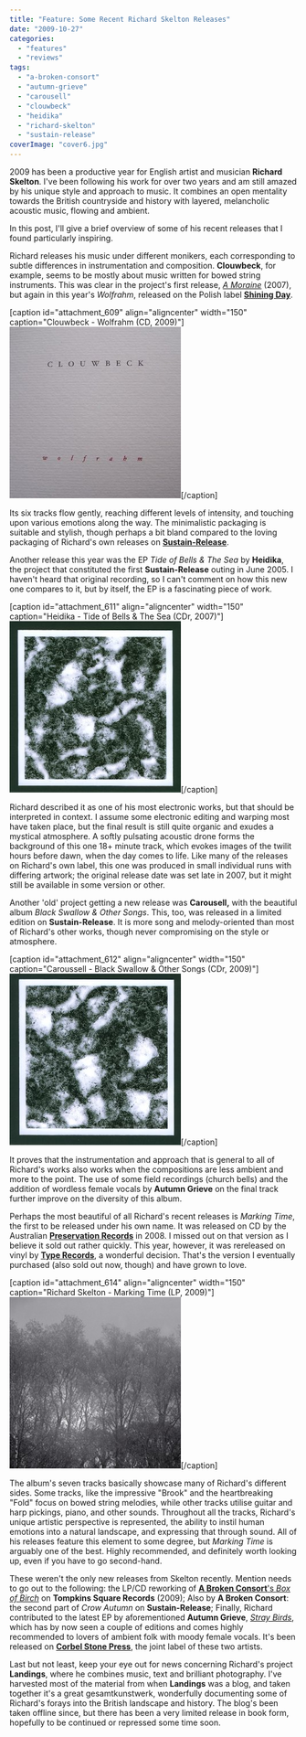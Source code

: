 ```yaml
---
title: "Feature: Some Recent Richard Skelton Releases"
date: "2009-10-27"
categories: 
  - "features"
  - "reviews"
tags: 
  - "a-broken-consort"
  - "autumn-grieve"
  - "carousell"
  - "clouwbeck"
  - "heidika"
  - "richard-skelton"
  - "sustain-release"
coverImage: "cover6.jpg"
---
```


2009 has been a productive year for English artist and musician **Richard Skelton**. I've been following his work for over two years and am still amazed by his unique style and approach to music. It combines an open mentality towards the British countryside and history with layered, melancholic acoustic music, flowing and ambient.

In this post, I'll give a brief overview of some of his recent releases that I found particularly inspiring.

Richard releases his music under different monikers, each corresponding to subtle differences in instrumentation and composition. **Clouwbeck**, for example, seems to be mostly about music written for bowed string instruments. This was clear in the project's first release, [_A Moraine_](http://www.eveningoflight.nl/en/reviews/clouw_moraine.htm) (2007), but again in this year's _Wolfrahm_, released on the Polish label [**Shining Day**](http://www.shiningday.pl/).

\[caption id="attachment\_609" align="aligncenter" width="150" caption="Clouwbeck - Wolfrahm (CD, 2009)"\][![Clouwbeck - Wolfrahm (CD, 2009)](images/cover5.jpg "clouwbeck_wolfrahm")](http://www.eveningoflight.nl/wordpress/wp-content/uploads/2009/10/cover5.jpg)\[/caption\]

Its six tracks flow gently, reaching different levels of intensity, and touching upon various emotions along the way. The minimalistic packaging is suitable and stylish, though perhaps a bit bland compared to the loving packaging of Richard's own releases on [**Sustain-Release**](http://www.sustain-release.co.uk/).

Another release this year was the EP _Tide of Bells & The Sea_ by **Heidika**, the project that constituted the first **Sustain-Release** outing in June 2005. I haven't heard that original recording, so I can't comment on how this new one compares to it, but by itself, the EP is a fascinating piece of work.

\[caption id="attachment\_611" align="aligncenter" width="150" caption="Heidika - Tide of Bells & The Sea (CDr, 2007)"\][![Heidika - Tide of Bells & The Sea (CDr, 2007)](images/cover6.jpg "heidika_tide")](http://www.eveningoflight.nl/wordpress/wp-content/uploads/2009/10/cover6.jpg)\[/caption\]

Richard described it as one of his most electronic works, but that should be interpreted in context. I assume some electronic editing and warping most have taken place, but the final result is still quite organic and exudes a mystical atmosphere. A softly pulsating acoustic drone forms the background of this one 18+ minute track, which evokes images of the twilit hours before dawn, when the day comes to life. Like many of the releases on Richard's own label, this one was produced in small individual runs with differing artwork; the original release date was set late in 2007, but it might still be available in some version or other.

Another 'old' project getting a new release was **Carousell,** with the beautiful album _Black Swallow & Other Songs_. This, too, was released in a limited edition on **Sustain-Release**. It is more song and melody-oriented than most of Richard's other works, though never compromising on the style or atmosphere.

\[caption id="attachment\_612" align="aligncenter" width="150" caption="Caroussell - Black Swallow & Other Songs (CDr, 2009)"\][![Caroussell - Black Swallow & Other Songs (CDr, 2009)](images/cover7.jpg "caroussell_swallow")](http://www.eveningoflight.nl/wordpress/wp-content/uploads/2009/10/cover7.jpg)\[/caption\]

It proves that the instrumentation and approach that is general to all of Richard's works also works when the compositions are less ambient and more to the point. The use of some field recordings (church bells) and the addition of wordless female vocals by **Autumn Grieve** on the final track further improve on the diversity of this album.

Perhaps the most beautiful of all Richard's recent releases is _Marking Time_, the first to be released under his own name. It was released on CD by the Australian [**Preservation Records**](http://www.preservation.com.au/) in 2008. I missed out on that version as I believe it sold out rather quickly. This year, however, it was rereleased on vinyl by **[Type Records](http://typerecords.com/)**, a wonderful decision. That's the version I eventually purchased (also sold out now, though) and have grown to love.

\[caption id="attachment\_614" align="aligncenter" width="150" caption="Richard Skelton - Marking Time (LP, 2009)"\][![Richard Skelton - Marking Time (LP, 2009)](images/cover9-300x300.jpg "skelton_mt")](http://www.eveningoflight.nl/wordpress/wp-content/uploads/2009/10/cover9.jpg)\[/caption\]

The album's seven tracks basically showcase many of Richard's different sides. Some tracks, like the impressive "Brook" and the heartbreaking "Fold" focus on bowed string melodies, while other tracks utilise guitar and harp pickings, piano, and other sounds. Throughout all the tracks, Richard's unique artistic perspective is represented, the ability to instil human emotions into a natural landscape, and expressing that through sound. All of his releases feature this element to some degree, but _Marking Time_ is arguably one of the best. Highly recommended, and definitely worth looking up, even if you have to go second-hand.

These weren't the only new releases from Skelton recently. Mention needs to go out to the following: the LP/CD reworking of [**A Broken Consort**'s _Box of Birch_](http://www.tompkinssq.com/broken_consort.html) on **Tompkins Square Records** (2009); Also by **A Broken Consort**: the second part of _Crow Autumn_ on **Sustain-Release**; Finally, Richard contributed to the latest EP by aforementioned **Autumn Grieve**, [_Stray Birds_](http://www.eveningoflight.nl/2010/02/23/review-autumn-grieve-stray-birds-2009/), which has by now seen a couple of editions and comes highly recommended to lovers of ambient folk with moody female vocals. It's been released on [**Corbel Stone Press**](http://www.corbelstonepress.com/), the joint label of these two artists.

Last but not least, keep your eye out for news concerning Richard's project **Landings**, where he combines music, text and brilliant photography. I've harvested most of the material from when **Landings** was a blog, and taken together it's a great gesamtkunstwerk, wonderfully documenting some of Richard's forays into the British landscape and history. The blog's been taken offline since, but there has been a very limited release in book form, hopefully to be continued or repressed some time soon.
